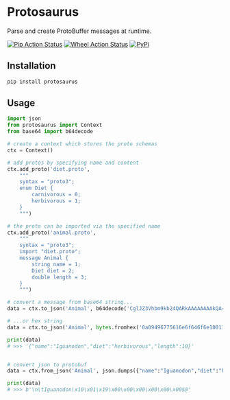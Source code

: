 # Protosaurus

Parse and create ProtoBuffer messages at runtime.

[![Pip Action Status][actions-pip-badge]][actions-pip-link]
[![Wheel Action Status][actions-wheels-badge]][actions-wheels-link]
[![PyPi][pypi-badge]][pypi-link]


[actions-pip-link]:        https://github.com/oberbichler/protosaurus/actions?query=workflow%3APip
[actions-pip-badge]:       https://github.com/oberbichler/protosaurus/workflows/Pip/badge.svg
[actions-wheels-link]:     https://github.com/oberbichler/protosaurus/actions?query=workflow%3AWheels
[actions-wheels-badge]:    https://github.com/oberbichler/protosaurus/workflows/Wheels/badge.svg
[pypi-link]:               https://pypi.org/project/protosaurus/
[pypi-badge]:              https://img.shields.io/pypi/v/protosaurus

## Installation

```bash
pip install protosaurus
```

## Usage

```python
import json
from protosaurus import Context
from base64 import b64decode

# create a context which stores the proto schemas
ctx = Context()

# add protos by specifying name and content
ctx.add_proto('diet.proto',
    """
    syntax = "proto3";
    enum Diet {
        carnivorous = 0;
        herbivorous = 1;
    }
    """)

# the proto can be imported via the specified name
ctx.add_proto('animal.proto',
    """
    syntax = "proto3";
    import "diet.proto";
    message Animal {
        string name = 1;
        Diet diet = 2;
        double length = 3;
    }
    """)

# convert a message from base64 string...
data = ctx.to_json('Animal', b64decode('CglJZ3Vhbm9kb24QARkAAAAAAAAkQA=='))

# ...or hex string
data = ctx.to_json('Animal', bytes.fromhex('0a09496775616e6f646f6e1001190000000000002440'))

print(data)
# >>> '{"name":"Iguanodon","diet":"herbivorous","length":10}'


# convert json to protobuf
data = ctx.from_json('Animal', json.dumps({"name":"Iguanodon","diet":"herbivorous","length":10}))

print(data)
# >>> b'\n\tIguanodon\x10\x01\x19\x00\x00\x00\x00\x00\x00$@'
```
